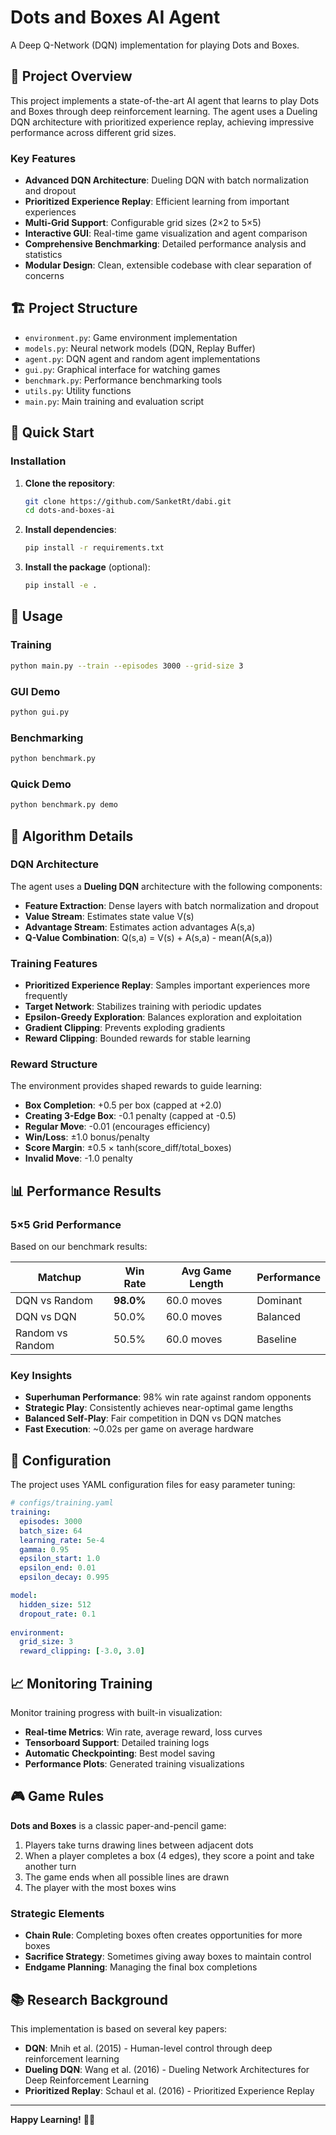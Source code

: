 # Dots and Boxes AI Agent

A Deep Q-Network (DQN) implementation for playing Dots and Boxes.

## 🎯 Project Overview

This project implements a state-of-the-art AI agent that learns to play Dots and Boxes through deep reinforcement learning. The agent uses a Dueling DQN architecture with prioritized experience replay, achieving impressive performance across different grid sizes.

### Key Features

- **Advanced DQN Architecture**: Dueling DQN with batch normalization and dropout
- **Prioritized Experience Replay**: Efficient learning from important experiences
- **Multi-Grid Support**: Configurable grid sizes (2×2 to 5×5)
- **Interactive GUI**: Real-time game visualization and agent comparison
- **Comprehensive Benchmarking**: Detailed performance analysis and statistics
- **Modular Design**: Clean, extensible codebase with clear separation of concerns

## 🏗️ Project Structure

- `environment.py`: Game environment implementation
- `models.py`: Neural network models (DQN, Replay Buffer)
- `agent.py`: DQN agent and random agent implementations
- `gui.py`: Graphical interface for watching games
- `benchmark.py`: Performance benchmarking tools
- `utils.py`: Utility functions
- `main.py`: Main training and evaluation script


## 🚀 Quick Start

### Installation

1. **Clone the repository**:
   ```bash
   git clone https://github.com/SanketRt/dabi.git
   cd dots-and-boxes-ai
   ```

2. **Install dependencies**:
   ```bash
   pip install -r requirements.txt
   ```

3. **Install the package** (optional):
   ```bash
   pip install -e .
   ```
## 🚀 Usage

### Training
```bash
python main.py --train --episodes 3000 --grid-size 3
```

### GUI Demo
```bash
python gui.py
```

### Benchmarking
```bash
python benchmark.py
```

### Quick Demo
```bash
python benchmark.py demo
```

## 🧠 Algorithm Details

### DQN Architecture

The agent uses a **Dueling DQN** architecture with the following components:

- **Feature Extraction**: Dense layers with batch normalization and dropout
- **Value Stream**: Estimates state value V(s)
- **Advantage Stream**: Estimates action advantages A(s,a)
- **Q-Value Combination**: Q(s,a) = V(s) + A(s,a) - mean(A(s,a))

### Training Features

- **Prioritized Experience Replay**: Samples important experiences more frequently
- **Target Network**: Stabilizes training with periodic updates
- **Epsilon-Greedy Exploration**: Balances exploration and exploitation
- **Gradient Clipping**: Prevents exploding gradients
- **Reward Clipping**: Bounded rewards for stable learning

### Reward Structure

The environment provides shaped rewards to guide learning:

- **Box Completion**: +0.5 per box (capped at +2.0)
- **Creating 3-Edge Box**: -0.1 penalty (capped at -0.5)
- **Regular Move**: -0.01 (encourages efficiency)
- **Win/Loss**: ±1.0 bonus/penalty
- **Score Margin**: ±0.5 × tanh(score_diff/total_boxes)
- **Invalid Move**: -1.0 penalty

## 📊 Performance Results

### 5×5 Grid Performance

Based on our benchmark results:

| Matchup | Win Rate | Avg Game Length | Performance |
|---------|----------|-----------------|-------------|
| DQN vs Random | **98.0%** | 60.0 moves | Dominant |
| DQN vs DQN | 50.0% | 60.0 moves | Balanced |
| Random vs Random | 50.5% | 60.0 moves | Baseline |

### Key Insights

- **Superhuman Performance**: 98% win rate against random opponents
- **Strategic Play**: Consistently achieves near-optimal game lengths
- **Balanced Self-Play**: Fair competition in DQN vs DQN matches
- **Fast Execution**: ~0.02s per game on average hardware

## 🔧 Configuration

The project uses YAML configuration files for easy parameter tuning:

```yaml
# configs/training.yaml
training:
  episodes: 3000
  batch_size: 64
  learning_rate: 5e-4
  gamma: 0.95
  epsilon_start: 1.0
  epsilon_end: 0.01
  epsilon_decay: 0.995

model:
  hidden_size: 512
  dropout_rate: 0.1
  
environment:
  grid_size: 3
  reward_clipping: [-3.0, 3.0]
```


## 📈 Monitoring Training

Monitor training progress with built-in visualization:

- **Real-time Metrics**: Win rate, average reward, loss curves
- **Tensorboard Support**: Detailed training logs
- **Automatic Checkpointing**: Best model saving
- **Performance Plots**: Generated training visualizations

## 🎮 Game Rules

**Dots and Boxes** is a classic paper-and-pencil game:

1. Players take turns drawing lines between adjacent dots
2. When a player completes a box (4 edges), they score a point and take another turn
3. The game ends when all possible lines are drawn
4. The player with the most boxes wins

### Strategic Elements

- **Chain Rule**: Completing boxes often creates opportunities for more boxes
- **Sacrifice Strategy**: Sometimes giving away boxes to maintain control
- **Endgame Planning**: Managing the final box completions


## 📚 Research Background

This implementation is based on several key papers:

- **DQN**: Mnih et al. (2015) - Human-level control through deep reinforcement learning
- **Dueling DQN**: Wang et al. (2016) - Dueling Network Architectures for Deep Reinforcement Learning
- **Prioritized Replay**: Schaul et al. (2016) - Prioritized Experience Replay



---

**Happy Learning!** 🎯🤖


